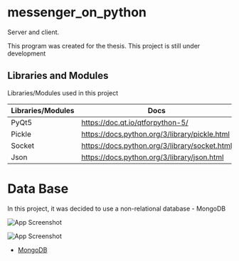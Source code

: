 # messenger_on_python
Server and client.

This program was created for the thesis.
This project is still under development

## Libraries and Modules

Libraries/Modules used in this project

| Libraries/Modules | Docs                                          |
|-------------------|-----------------------------------------------|
| PyQt5             | https://doc.qt.io/qtforpython-5/              |
| Pickle            | https://docs.python.org/3/library/pickle.html |
| Socket            | https://docs.python.org/3/library/socket.html |
| Json              | https://docs.python.org/3/library/json.html   |


# Data Base
In this project, it was decided to use a non-relational database - MongoDB

![App Screenshot](https://sun9-85.userapi.com/s/v1/ig2/Hm02BT0QF-kuiQEh3YhfqIYekheOhEfF6IfvxnyTd_C0_cI3FoMI6dIdw66-adQTM6GLKi4G70HQBf7136URe-wI.jpg?size=2560x690&quality=96&type=album)

![App Screenshot](https://sun9-29.userapi.com/s/v1/ig2/84aKiLz0ZL184JxFelbiHa_yUqMHf5W6FbZzckKpCwDvnhe2fBJOv5IH5gUTdZTLrls5PmN0Am9feit_XX5E85z_.jpg?size=1861x896&quality=96&type=album)

 - [MongoDB](https://www.mongodb.com/)

